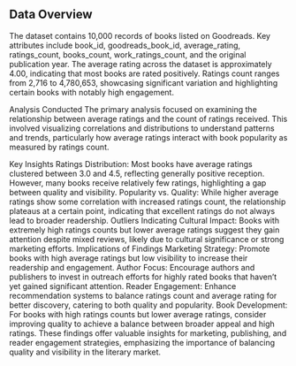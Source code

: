 ## Data Overview
The dataset contains 10,000 records of books listed on Goodreads. Key attributes include book_id, goodreads_book_id, average_rating, ratings_count, books_count, work_ratings_count, and the original publication year. The average rating across the dataset is approximately 4.00, indicating that most books are rated positively. Ratings count ranges from 2,716 to 4,780,653, showcasing significant variation and highlighting certain books with notably high engagement.

Analysis Conducted
The primary analysis focused on examining the relationship between average ratings and the count of ratings received. This involved visualizing correlations and distributions to understand patterns and trends, particularly how average ratings interact with book popularity as measured by ratings count.

Key Insights
Ratings Distribution: Most books have average ratings clustered between 3.0 and 4.5, reflecting generally positive reception. However, many books receive relatively few ratings, highlighting a gap between quality and visibility.
Popularity vs. Quality: While higher average ratings show some correlation with increased ratings count, the relationship plateaus at a certain point, indicating that excellent ratings do not always lead to broader readership.
Outliers Indicating Cultural Impact: Books with extremely high ratings counts but lower average ratings suggest they gain attention despite mixed reviews, likely due to cultural significance or strong marketing efforts.
Implications of Findings
Marketing Strategy: Promote books with high average ratings but low visibility to increase their readership and engagement.
Author Focus: Encourage authors and publishers to invest in outreach efforts for highly rated books that haven’t yet gained significant attention.
Reader Engagement: Enhance recommendation systems to balance ratings count and average rating for better discovery, catering to both quality and popularity.
Book Development: For books with high ratings counts but lower average ratings, consider improving quality to achieve a balance between broader appeal and high ratings.
These findings offer valuable insights for marketing, publishing, and reader engagement strategies, emphasizing the importance of balancing quality and visibility in the literary market. 
